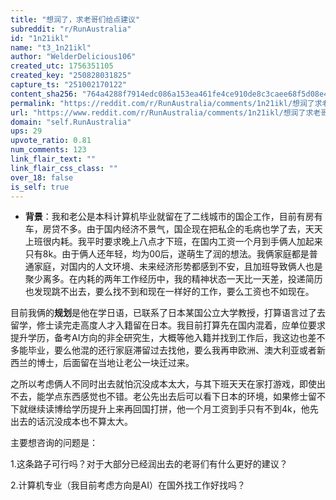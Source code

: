 ```yaml
---
title: "想润了，求老哥们给点建议"
subreddit: "r/RunAustralia"
id: "1n21ikl"
name: "t3_1n21ikl"
author: "WelderDelicious106"
created_utc: 1756351105
created_key: "250828031825"
capture_ts: "251002170122"
content_sha256: "764a4288f7914edc086a153ea461fe4ce910de8c3caee68f5d08e4808a48e8fb"
permalink: "https://reddit.com/r/RunAustralia/comments/1n21ikl/想润了求老哥们给点建议/"
url: "https://www.reddit.com/r/RunAustralia/comments/1n21ikl/想润了求老哥们给点建议/"
domain: "self.RunAustralia"
ups: 29
upvote_ratio: 0.81
num_comments: 123
link_flair_text: ""
link_flair_css_class: ""
over_18: false
is_self: true
---
```


- **背景**：我和老公是本科计算机毕业就留在了二线城市的国企工作，目前有房有车，房贷不多。由于国内经济不景气，国企现在把私企的毛病也学了去，天天上班很内耗。我平时要求晚上八点才下班，在国内工资一个月到手俩人加起来只有8k。由于俩人还年轻，均为00后，遂萌生了润的想法。我俩家庭都是普通家庭，对国内的人文环境、未来经济形势都感到不安，且加班导致俩人也是聚少离多。在内耗的两年工作经历中，我的精神状态一天比一天差，投递简历也发现跳不出去，要么找不到和现在一样好的工作，要么工资也不如现在。

目前我俩的**规划**是他在学日语，已联系了日本某国公立大学教授，打算语言过了去留学，修士读完走高度人才入籍留在日本。我目前打算先在国内混着，应单位要求提升学历，备考AI方向的非全研究生，大概等他入籍并找到工作后，我这边也差不多能毕业，要么他混的还行家庭滞留过去找他，要么我再申欧洲、澳大利亚或者新西兰的博士，后面留在当地让老公一块迁过来。

之所以考虑俩人不同时出去就怕沉没成本太大，与其下班天天在家打游戏，即使出不去，能学点东西感觉也不错。老公先出去后可以看下日本的环境，如果修士留不下就继续读博给学历提升上来再回国打拼，他一个月工资到手只有不到4k，他先出去的话沉没成本也不算太大。

主要想咨询的问题是：

1.这条路子可行吗？对于大部分已经润出去的老哥们有什么更好的建议？

2.计算机专业（我目前考虑方向是AI）在国外找工作好找吗？

